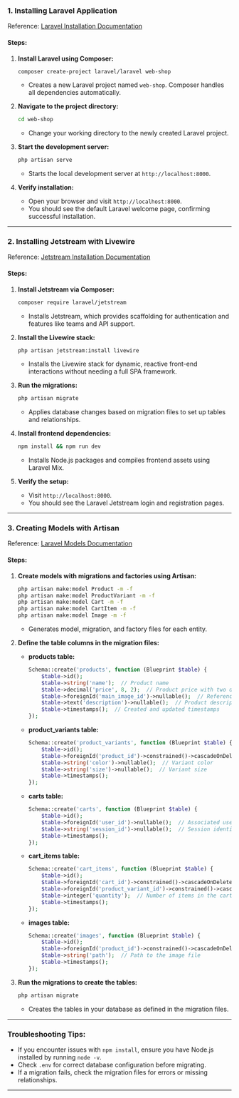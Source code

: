 ### **1. Installing Laravel Application**

Reference: [Laravel Installation Documentation](https://laravel.com/docs/11.x/installation)

#### **Steps:**

1. **Install Laravel using Composer:**

   ```bash
   composer create-project laravel/laravel web-shop
   ```

   - Creates a new Laravel project named `web-shop`. Composer handles all dependencies automatically.

2. **Navigate to the project directory:**

   ```bash
   cd web-shop
   ```

   - Change your working directory to the newly created Laravel project.

3. **Start the development server:**

   ```bash
   php artisan serve
   ```

   - Starts the local development server at `http://localhost:8000`.

4. **Verify installation:**

   - Open your browser and visit `http://localhost:8000`.
   - You should see the default Laravel welcome page, confirming successful installation.

---

### **2. Installing Jetstream with Livewire**

Reference: [Jetstream Installation Documentation](https://jetstream.laravel.com/installation.html#livewire)

#### **Steps:**

1. **Install Jetstream via Composer:**

   ```bash
   composer require laravel/jetstream
   ```

   - Installs Jetstream, which provides scaffolding for authentication and features like teams and API support.

2. **Install the Livewire stack:**

   ```bash
   php artisan jetstream:install livewire
   ```

   - Installs the Livewire stack for dynamic, reactive front-end interactions without needing a full SPA framework.

3. **Run the migrations:**

   ```bash
   php artisan migrate
   ```

   - Applies database changes based on migration files to set up tables and relationships.

4. **Install frontend dependencies:**

   ```bash
   npm install && npm run dev
   ```

   - Installs Node.js packages and compiles frontend assets using Laravel Mix.

5. **Verify the setup:**

   - Visit `http://localhost:8000`.
   - You should see the Laravel Jetstream login and registration pages.

---

### **3. Creating Models with Artisan**

Reference: [Laravel Models Documentation](https://laravel.com/docs/11.x/eloquent#defining-models)

#### **Steps:**

1. **Create models with migrations and factories using Artisan:**

   ```bash
   php artisan make:model Product -m -f
   php artisan make:model ProductVariant -m -f
   php artisan make:model Cart -m -f
   php artisan make:model CartItem -m -f
   php artisan make:model Image -m -f
   ```

   - Generates model, migration, and factory files for each entity.

2. **Define the table columns in the migration files:**

   - **products table:**
     ```php
     Schema::create('products', function (Blueprint $table) {
         $table->id();
         $table->string('name');  // Product name
         $table->decimal('price', 8, 2);  // Product price with two decimal places
         $table->foreignId('main_image_id')->nullable();  // Reference to the main image
         $table->text('description')->nullable();  // Product description
         $table->timestamps();  // Created and updated timestamps
     });
     ```

   - **product_variants table:**
     ```php
     Schema::create('product_variants', function (Blueprint $table) {
         $table->id();
         $table->foreignId('product_id')->constrained()->cascadeOnDelete();  // Foreign key to products table
         $table->string('color')->nullable();  // Variant color
         $table->string('size')->nullable();  // Variant size
         $table->timestamps();
     });
     ```

   - **carts table:**
     ```php
     Schema::create('carts', function (Blueprint $table) {
         $table->id();
         $table->foreignId('user_id')->nullable();  // Associated user (optional)
         $table->string('session_id')->nullable();  // Session identifier for guest users
         $table->timestamps();
     });
     ```

   - **cart_items table:**
     ```php
     Schema::create('cart_items', function (Blueprint $table) {
         $table->id();
         $table->foreignId('cart_id')->constrained()->cascadeOnDelete();  // Foreign key to carts table
         $table->foreignId('product_variant_id')->constrained()->cascadeOnDelete();  // Foreign key to product_variants table
         $table->integer('quantity');  // Number of items in the cart
         $table->timestamps();
     });
     ```

   - **images table:**
     ```php
     Schema::create('images', function (Blueprint $table) {
         $table->id();
         $table->foreignId('product_id')->constrained()->cascadeOnDelete();  // Foreign key to products table
         $table->string('path');  // Path to the image file
         $table->timestamps();
     });
     ```

3. **Run the migrations to create the tables:**

   ```bash
   php artisan migrate
   ```

   - Creates the tables in your database as defined in the migration files.

---

### **Troubleshooting Tips:**

- If you encounter issues with `npm install`, ensure you have Node.js installed by running `node -v`.
- Check `.env` for correct database configuration before migrating.
- If a migration fails, check the migration files for errors or missing relationships.

---

